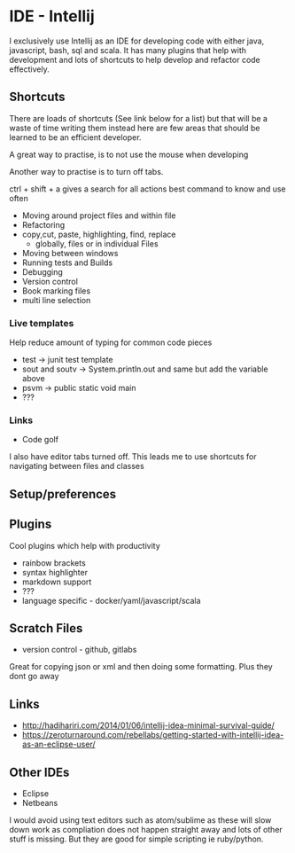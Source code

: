 # IDE - Intellij

I exclusively use Intellij as an IDE for developing code with either java, javascript, bash, sql and scala. It has many plugins that help with development and lots of shortcuts to help develop and refactor code effectively.

## Shortcuts

There are loads of shortcuts (See link below for a list) but that will be a waste of time writing them instead here are few areas that should be learned to be an efficient developer.

A great way to practise, is to not use the mouse when developing

Another way to practise is to turn off tabs.

ctrl + shift + a gives a search for all actions best command to know and use often

- Moving around project files and within file
- Refactoring
- copy,cut, paste, highlighting, find, replace
  - globally, files or in individual Files
- Moving between windows
- Running tests and Builds
- Debugging
- Version control
- Book marking files
- multi line selection

### Live templates

Help reduce amount of typing for common code pieces

- test -> junit test template
- sout and soutv -> System.println.out and same but add the variable above
- psvm -> public static void main
- ???

### Links

- Code golf

I also have editor tabs turned off. This leads me to use shortcuts for navigating between files and classes

## Setup/preferences

## Plugins

Cool plugins which help with productivity

- rainbow brackets
- syntax highlighter
- markdown support
- ???
- language specific - docker/yaml/javascript/scala


## Scratch Files
- version control - github, gitlabs

Great for copying json or xml and then doing some formatting. Plus they dont go away

## Links

- http://hadihariri.com/2014/01/06/intellij-idea-minimal-survival-guide/
- https://zeroturnaround.com/rebellabs/getting-started-with-intellij-idea-as-an-eclipse-user/

## Other IDEs

- Eclipse
- Netbeans

I would avoid using text editors such as atom/sublime as these will slow down work as compliation does not happen straight away and lots of other stuff is missing. But they are good for simple scripting ie ruby/python.
